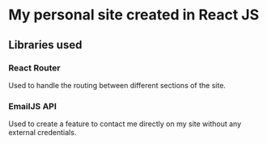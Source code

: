 # My personal site created in React JS


## Libraries used

### React Router
Used to handle the routing between different sections of the site.

### EmailJS API
Used to create a feature to contact me directly on my site without any external credentials.



